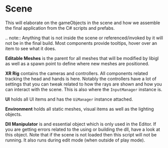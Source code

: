 # Scene

This will elaborate on the gameObjects in the scene and how we assemble the final application from the C# scripts and prefabs.

.. note::
	Anything that is not inside the scene or referenced/invoked by it will not be in the final build.
	Most components provide tooltips, hover over an item to see what it does.


**Editable Meshes** is the parent for all meshes that will be modified by libigl as well as a spawn point to define where new meshes are positioned.

**XR Rig** contains the cameras and controllers. All components related tracking the head and hands is here. Notably the controllers have a lot of settings that you can tweak related to how the rays are shown and how you can interact with the scene. This is also where the `InputManager` instance is.

**UI** holds all UI items and has the `UiManager` instance attached.

**Environment** holds all static meshes, visual items as well as the lighting objects.

**Dll Manipulator** is and essential object which is only used in the Editor. If you are getting errors related to the using or building the dll, have a look at this object. Note that if the scene is not loaded then this script will not be running. It also runs during edit mode (when outside of play mode).